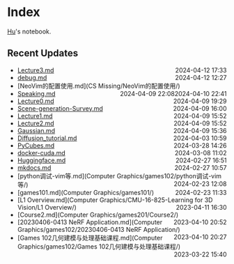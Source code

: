 
# Index

[Hu](https://zhuhu00.top/)'s notebook.

## Recent Updates
- [Lecture3.md](InternLM2-note/Lecture3/) <span style="float: right;">2024-04-12 17:33</span>
- [debug.md](python/debug/) <span style="float: right;">2024-04-12 12:27</span>
- [NeoVim的配置使用.md](CS Missing/NeoVim的配置使用/) <span style="float: right;">2024-04-10 22:41</span>
- [Speaking.md](English/Speaking/) <span style="float: right;">2024-04-09 22:08</span>
- [Lecture0.md](InternLM2-note/Lecture0/) <span style="float: right;">2024-04-09 19:29</span>
- [Scene-generation-Survey.md](Scene-generation-Survey/) <span style="float: right;">2024-04-09 16:00</span>
- [Lecture1.md](InternLM2-note/Lecture1/) <span style="float: right;">2024-04-09 15:52</span>
- [Lecture2.md](InternLM2-note/Lecture2/) <span style="float: right;">2024-04-09 15:52</span>
- [Gaussian.md](Gaussian/) <span style="float: right;">2024-04-09 15:36</span>
- [Diffusion_tutorial.md](Diffusion_tutorial/) <span style="float: right;">2024-04-03 10:59</span>
- [PyCubes.md](python/PyCubes/) <span style="float: right;">2024-03-28 14:26</span>
- [docker-cuda.md](docker/docker-cuda/) <span style="float: right;">2024-03-08 11:02</span>
- [Huggingface.md](Huggingface/) <span style="float: right;">2024-02-27 16:51</span>
- [mkdocs.md](mkdocs/) <span style="float: right;">2024-02-27 10:57</span>
- [python调试-vim等.md](Computer Graphics/games102/python调试-vim等/) <span style="float: right;">2024-02-23 12:08</span>
- [games101.md](Computer Graphics/games101/) <span style="float: right;">2024-02-23 11:33</span>
- [L1 Overview.md](Computer Graphics/CMU-16-825-Learning for 3D Vision/L1 Overview/) <span style="float: right;">2023-04-11 16:30</span>
- [Course2.md](Computer Graphics/games201/Course2/) <span style="float: right;">2023-04-10 20:52</span>
- [20230406-0413 NeRF Application.md](Computer Graphics/games102/20230406-0413 NeRF Application/) <span style="float: right;">2023-04-10 20:27</span>
- [Games 102几何建模与处理基础课程.md](Computer Graphics/games102/Games 102几何建模与处理基础课程/) <span style="float: right;">2023-03-22 15:40</span>
